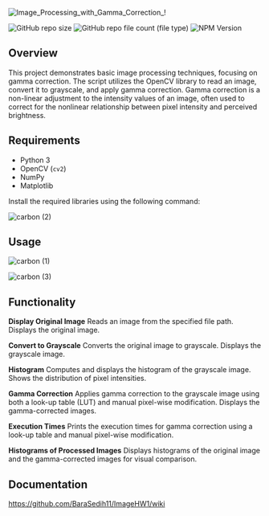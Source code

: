 ![Image_Processing_with_Gamma_Correction_!](https://github.com/BaraSedih11/ImageHW1/assets/98843912/7417fe86-11a0-46b9-866e-7172ba99febb)

  ![GitHub repo size](https://img.shields.io/github/repo-size/BaraSedih11/ImageHW1) ![GitHub repo file count (file type)](https://img.shields.io/github/directory-file-count/BaraSedih11/ImageHW1)  ![NPM Version](https://img.shields.io/npm/v/npm)




## Overview
This project demonstrates basic image processing techniques, focusing on gamma correction. The script utilizes the OpenCV library to read an image, convert it to grayscale, and apply gamma correction. Gamma correction is a non-linear adjustment to the intensity values of an image, often used to correct for the nonlinear relationship between pixel intensity and perceived brightness.

## Requirements
- Python 3
- OpenCV (`cv2`)
- NumPy
- Matplotlib

Install the required libraries using the following command:

![carbon (2)](https://github.com/BaraSedih11/ImageHW1/assets/98843912/f67d59d0-a313-42ba-b093-85d1a20f3dcb)


## Usage
![carbon (1)](https://github.com/BaraSedih11/ImageHW1/assets/98843912/73f57c77-97fc-4661-8032-4a5239cb9770)




![carbon (3)](https://github.com/BaraSedih11/ImageHW1/assets/98843912/cf8f11b6-6927-4acd-9424-2b43f1792747)


## Functionality

**Display Original Image**
Reads an image from the specified file path.
Displays the original image.

**Convert to Grayscale**
Converts the original image to grayscale.
Displays the grayscale image.

**Histogram**
Computes and displays the histogram of the grayscale image.
Shows the distribution of pixel intensities.

**Gamma Correction**
Applies gamma correction to the grayscale image using both a look-up table (LUT) and manual pixel-wise modification.
Displays the gamma-corrected images.

**Execution Times**
Prints the execution times for gamma correction using a look-up table and manual pixel-wise modification.

**Histograms of Processed Images**
Displays histograms of the original image and the gamma-corrected images for visual comparison.

## Documentation
https://github.com/BaraSedih11/ImageHW1/wiki
